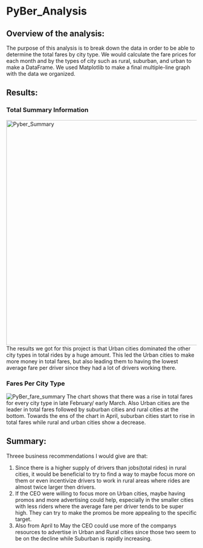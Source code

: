 # PyBer_Analysis
## Overview of the analysis:
The purpose of this analysis is to break down the data in order to be able to determine the total fares by city type. We would calculate the fare prices for each month and by the types of city such as rural, suburban, and urban to make a DataFrame. We used Matplotlib to make a final multiple-line graph with the data we organized. 

## Results:
### Total Summary Information
<img width="595" alt="Pyber_Summary" src="https://user-images.githubusercontent.com/104862099/179327073-0d98930b-f309-4ce5-86be-198b26d4fe37.png">
The results we got for this project is that Urban cities dominated the other city types in total rides by a huge amount. This led the Urban cities to make more money in total fares, but also leading them to having the lowest average fare per driver since they had a lot of drivers working there.

### Fares Per City Type
![PyBer_fare_summary](https://user-images.githubusercontent.com/104862099/179327183-79aa965f-aa60-4b83-bd75-acc9f18c6fd1.png)
The chart shows that there was a rise in total fares for every city type in late February/ early March. Also Urban cities are the leader in total fares followed by suburban cities and rural cities at the bottom. Towards the ens of the chart in April, suburban cities start to rise in total fares while rural and urban cities show a decrease.

## Summary:
Threee business recommendations I would give are that:
1) Since there is a higher supply of drivers than jobs(total rides) in rural cities, it would be beneficial to try to find a way to maybe focus more on them or even incentivize drivers to work in rural areas where rides are almost twice larger then drivers.
2) If the CEO were willing to focus more on Urban cities, maybe having promos and more advertising could help, especially in the smaller cities with less riders where the average fare per driver tends to be super high. They can try to make the promos be more appealing to the specific target.
3) Also from April to May the CEO could use more of the companys resources to advertise in Urban and Rural cities since those two seem to be on the decline while Suburban is rapidly increasing.
